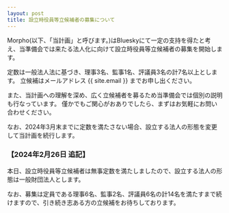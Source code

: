 ```yaml
---
layout: post
title: 設立時役員等立候補者の募集について
---
```

Morpho(以下、「当計画」と呼びます。)はBlueskyにて一定の支持を得たと考え、当準備会では来たる法人化に向けて設立時役員等立候補者の募集を開始します。

定数は一般法人法に基づき、理事3名、監事1名、評議員3名の計7名以上とします。
立候補はメールアドレス {{ site.email }} までお申し出ください。

また、当計画への理解を深め、広く立候補者を募るため当準備会では個別の説明も行なっています。
僅かでもご関心がおありでしたら、まずはお気軽にお問い合わせください。

なお、2024年3月末までに定数を満たさない場合、設立する法人の形態を変更して当計画を続行します。

### 【2024年2月26日 追記】

本日、設立時役員等立候補者は無事定数を満たしましたので、設立する法人の形態は一般財団法人とします。

なお、募集は定員である理事6名、監事2名、評議員6名の計14名を満たすまで続けますので、引き続き志ある方の立候補をお待ちしております。
